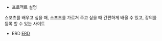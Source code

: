 - 프로젝트 설명

스포츠를 배우고 싶을 때, 스포츠를 가르쳐 주고 싶을 때 간편하게 배울 수 있고, 강의를 등록 할 수 있는 사이트

- ERD
  [ERD](https://dbdiagram.io/d/65e55576cd45b569fb6d7c4e)

